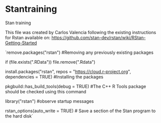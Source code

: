 # Stantraining
Stan training 

This file was created by Carlos Valencia following the existing instructions for Rstan available on: https://github.com/stan-dev/rstan/wiki/RStan-Getting-Started

`remove.packages("rstan") #Removing any previously existing packages 

if (file.exists(".RData")) file.remove(".Rdata")

install.packages("rstan", repos = "https://cloud.r-project.org", dependencies = TRUE) #Installing the packages

pkgbuild::has_build_tools(debug = TRUE) #The C++ R Tools package should be checked using this command

library("rstan") #observe startup messages

rstan_options(auto_write = TRUE) # Save a section of the Stan program to the hard disk`
